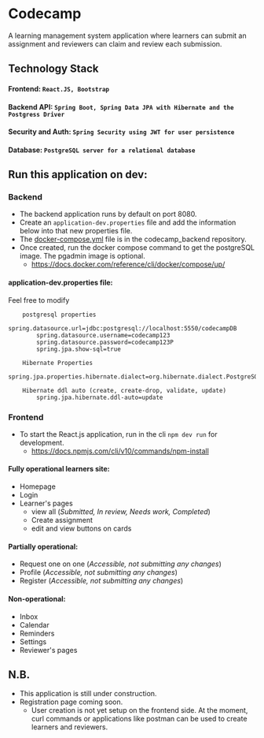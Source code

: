 # Codecamp

A learning management system application where learners can submit an assignment and reviewers can claim and review 
each submission.

## Technology Stack
#### Frontend:  `React.JS, Bootstrap`
#### Backend API: `Spring Boot, Spring Data JPA with Hibernate and the Postgress Driver`
#### Security and Auth: `Spring Security using JWT for user persistence`
#### Database: `PostgreSQL server for a relational database`

## Run this application on dev:

### Backend
- The backend application runs by default on port 8080.
- Create an `application-dev.properties` file and add the information below into that new properties file.
- The [docker-compose.yml](codecamp_backend%2Fdocker-compose.yml) file is in the codecamp_backend repository.
- Once created, run the docker compose command to get the postgreSQL image. The pgadmin image is optional.
    - https://docs.docker.com/reference/cli/docker/compose/up/
    
#### application-dev.properties file:
Feel free to modify

        postgresql properties
            spring.datasource.url=jdbc:postgresql://localhost:5550/codecampDB
            spring.datasource.username=codecamp123
            spring.datasource.password=codecamp123P
            spring.jpa.show-sql=true
        
        Hibernate Properties
            spring.jpa.properties.hibernate.dialect=org.hibernate.dialect.PostgreSQLDialect

        Hibernate ddl auto (create, create-drop, validate, update)
            spring.jpa.hibernate.ddl-auto=update

### Frontend
- To start the React.js application, run in the cli `npm dev run` for development.
  - https://docs.npmjs.com/cli/v10/commands/npm-install

#### Fully operational learners site:
  - Homepage
  - Login
  - Learner's pages
    - view all (_Submitted, In review, Needs work, Completed_)
    - Create assignment
    - edit and view buttons on cards

#### Partially operational:
  - Request one on one (_Accessible, not submitting any changes_)
  - Profile (_Accessible, not submitting any changes_)
  - Register (_Accessible, not submitting any changes_)

#### Non-operational:
  - Inbox
  - Calendar
  - Reminders
  - Settings
  - Reviewer's pages

## N.B.
- This application is still under construction.
- Registration page coming soon.
  - User creation is not yet setup on the frontend side. At the moment, curl commands or applications like postman can be used
    to create learners and reviewers.